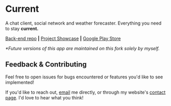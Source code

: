 # Current
A chat client, social network and weather forecaster. Everything you need to stay **current.**

[Back-end repo](https://github.com/Gitosthenes/Current-Backend) **|**
[Project Showcase](https://youtu.be/-drNv2Us5FI) **|**
[Google Play Store](https://play.google.com/store/apps/details?id=edu.uw.tcss450.team3chatapp)

*\*Future versions of this app are maintained on this fork solely by myself.*

## Feedback & Contributing
Feel free to open issues for bugs encountered or features you'd like to see implemented!

If you'd like to reach out, [email](mailto:abledsoe@alexbledsoe.org) me directly, or through my website's [contact page](https://alexbledsoe.org/contact). I'd love to hear what you think!
